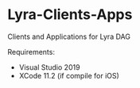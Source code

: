 # Lyra-Clients-Apps
Clients and Applications for Lyra DAG

Requirements:

- Visual Studio 2019
- XCode 11.2 (if compile for iOS)
